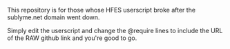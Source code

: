 This repository is for those whose HFES userscript broke after the sublyme.net domain went down.

Simply edit the userscript and change the @require lines to include the URL of the RAW github link and you're good to go.
